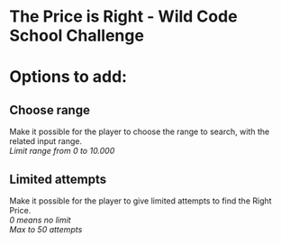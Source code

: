 # The Price is Right - Wild Code School Challenge


# Options to add: 
## Choose range
Make it possible for the player to choose the range to search, with the related input range.  
*Limit range from 0 to 10.000*

## Limited attempts
Make it possible for the player to give limited attempts to find the Right Price.  
*0 means no limit*  
*Max to 50 attempts*

